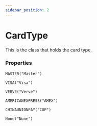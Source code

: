 ```yaml
---
sidebar_position: 2
---
```


# CardType

This is the class that holds the card type.

### Properties

`MASTER("Master")`

`VISA("Visa")`

`VERVE("Verve")`

`AMERICANEXPRESS("AMEX")`

`CHINAUNIONPAY("CUP")`

`None("None")`



